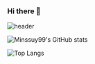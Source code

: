 ### Hi there 👋

![header](https://capsule-render.vercel.app/api?type=waving&height=300&color=gradient&text=Minssuy99)

![Minssuy99's GitHub stats](https://github-readme-stats.vercel.app/api?username=minssuy99&rank_icon=github&show_icons=true&theme=dark) <!-- 기본값 : default -->

![Top Langs](https://github-readme-stats.vercel.app/api/top-langs/?username=minssuy99&layout=compact&theme=dark&size_weight=0.5&count_weight=0.5)  <!-- 기본값 : compact -->
